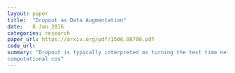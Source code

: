 ```yaml
---
layout: paper
title:  "Dropout as Data Augmentation"
date:   8 Jan 2016
categories: research
paper_url: https://arxiv.org/pdf/1506.08700.pdf
code_url: 
summary: "Dropout is typically interpreted as turning the test time network into an ensemble of the thinner training networks. This paper argues that dropout can also be interpreted as a kind of data augmentation in image space. Authors present an approach to project the dropout noise within a network back into the input space, visualising the augmented versions of the training data, and show that training a deterministic network on the augmented samples yields similar results. Authors then propose a new dropout noise scheme and show that it improves dropout results without adding significant
computational cos"
---
```


